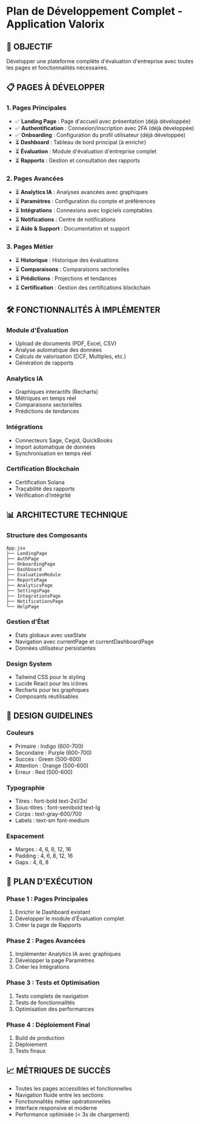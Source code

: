 # Plan de Développement Complet - Application Valorix

## 🎯 **OBJECTIF**
Développer une plateforme complète d'évaluation d'entreprise avec toutes les pages et fonctionnalités nécessaires.

## 📋 **PAGES À DÉVELOPPER**

### **1. Pages Principales**
- ✅ **Landing Page** : Page d'accueil avec présentation (déjà développée)
- ✅ **Authentification** : Connexion/inscription avec 2FA (déjà développée)
- ✅ **Onboarding** : Configuration du profil utilisateur (déjà développée)
- ⏳ **Dashboard** : Tableau de bord principal (à enrichir)
- ⏳ **Évaluation** : Module d'évaluation d'entreprise complet
- ⏳ **Rapports** : Gestion et consultation des rapports

### **2. Pages Avancées**
- ⏳ **Analytics IA** : Analyses avancées avec graphiques
- ⏳ **Paramètres** : Configuration du compte et préférences
- ⏳ **Intégrations** : Connexions avec logiciels comptables
- ⏳ **Notifications** : Centre de notifications
- ⏳ **Aide & Support** : Documentation et support

### **3. Pages Métier**
- ⏳ **Historique** : Historique des évaluations
- ⏳ **Comparaisons** : Comparaisons sectorielles
- ⏳ **Prédictions** : Projections et tendances
- ⏳ **Certification** : Gestion des certifications blockchain

## 🛠️ **FONCTIONNALITÉS À IMPLÉMENTER**

### **Module d'Évaluation**
- Upload de documents (PDF, Excel, CSV)
- Analyse automatique des données
- Calculs de valorisation (DCF, Multiples, etc.)
- Génération de rapports

### **Analytics IA**
- Graphiques interactifs (Recharts)
- Métriques en temps réel
- Comparaisons sectorielles
- Prédictions de tendances

### **Intégrations**
- Connecteurs Sage, Cegid, QuickBooks
- Import automatique de données
- Synchronisation en temps réel

### **Certification Blockchain**
- Certification Solana
- Traçabilité des rapports
- Vérification d'intégrité

## 📊 **ARCHITECTURE TECHNIQUE**

### **Structure des Composants**
```
App.jsx
├── LandingPage
├── AuthPage
├── OnboardingPage
├── Dashboard
├── EvaluationModule
├── ReportsPage
├── AnalyticsPage
├── SettingsPage
├── IntegrationsPage
├── NotificationsPage
└── HelpPage
```

### **Gestion d'État**
- États globaux avec useState
- Navigation avec currentPage et currentDashboardPage
- Données utilisateur persistantes

### **Design System**
- Tailwind CSS pour le styling
- Lucide React pour les icônes
- Recharts pour les graphiques
- Composants réutilisables

## 🎨 **DESIGN GUIDELINES**

### **Couleurs**
- Primaire : Indigo (600-700)
- Secondaire : Purple (600-700)
- Succès : Green (500-600)
- Attention : Orange (500-600)
- Erreur : Red (500-600)

### **Typographie**
- Titres : font-bold text-2xl/3xl
- Sous-titres : font-semibold text-lg
- Corps : text-gray-600/700
- Labels : text-sm font-medium

### **Espacement**
- Marges : 4, 6, 8, 12, 16
- Padding : 4, 6, 8, 12, 16
- Gaps : 4, 6, 8

## 🚀 **PLAN D'EXÉCUTION**

### **Phase 1 : Pages Principales**
1. Enrichir le Dashboard existant
2. Développer le module d'Évaluation complet
3. Créer la page de Rapports

### **Phase 2 : Pages Avancées**
1. Implémenter Analytics IA avec graphiques
2. Développer la page Paramètres
3. Créer les Intégrations

### **Phase 3 : Tests et Optimisation**
1. Tests complets de navigation
2. Tests de fonctionnalités
3. Optimisation des performances

### **Phase 4 : Déploiement Final**
1. Build de production
2. Déploiement
3. Tests finaux

## 📈 **MÉTRIQUES DE SUCCÈS**
- Toutes les pages accessibles et fonctionnelles
- Navigation fluide entre les sections
- Fonctionnalités métier opérationnelles
- Interface responsive et moderne
- Performance optimisée (< 3s de chargement)

